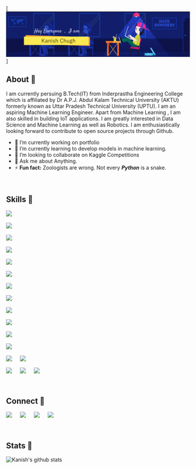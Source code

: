 [![kanishchugh](https://raw.githubusercontent.com/kanishchugh/kanishchugh/main/header.png "kanishchugh")]

## About 👋

I am currently persuing B.Tech(IT) from Inderprastha Engineering College which is affiliated by Dr A.P.J. Abdul Kalam Technical University (AKTU) formerly known as Uttar Pradesh Technical University (UPTU). I am an aspiring Machine Learning Engineer. Apart from Machine Learning , I am also skilled in building IoT applications. I am greatly interested in Data Science and Machine Learning as well as Robotics. I am enthusiastically looking forward to contribute to open source projects through Github.


- 🔭 I’m currently working on portfolio
- 🌱 I’m currently learning to develop models in machine learning.
- 👯 I’m looking to collaborate on Kaggle Competitions
- 💬 Ask me about Anything.
- ⚡ **Fun fact:** Zoologists are wrong. Not every ***Python*** is a snake.

<br>

## Skills 🚀 
[![](https://img.shields.io/badge/Tensorflow-fc820f?style=for-the-badge&logo=tensorflow&logoColor=white)](#) &emsp;

[![](https://img.shields.io/badge/ScikitLearn-389cc7?style=for-the-badge&logo=scikit-learn&logoColor=white)](#) &emsp;

[![](https://img.shields.io/badge/Keras-fc2814?style=for-the-badge&logo=keras&logoColor=white)](#) &emsp;

[![](https://img.shields.io/badge/Pandas-3e5e78?style=for-the-badge&logo=pandas&logoColor=white)](#) &emsp;

[![](https://img.shields.io/badge/numpy-695170?style=for-the-badge&logo=numpy&logoColor=white)](#) &emsp;

[![](https://img.shields.io/badge/OpenCV-a5eb60?style=for-the-badge&logo=opencv_python&logoColor=white)](#) &emsp;

[![](https://img.shields.io/badge/Python-3776AB?style=for-the-badge&logo=python&logoColor=white)](#) &emsp;

[![](https://img.shields.io/badge/HTML5-E34F26?style=for-the-badge&logo=html5&logoColor=white)](#) &emsp;

[![](https://img.shields.io/badge/CSS3-1572B6?style=for-the-badge&logo=css3&logoColor=white)](#) &emsp;

[![](https://img.shields.io/badge/C-00599C?style=for-the-badge&logo=c&logoColor=white)](#) &emsp;

[![](https://img.shields.io/badge/C++-00599C?style=for-the-badge&logo=c&logoColor=white)](#) &emsp;

[![](https://img.shields.io/badge/Django-092E20?style=for-the-badge&logo=django&logoColor=white)](#) &emsp;

[![](https://img.shields.io/badge/MySQL-00000F?style=for-the-badge&logo=mysql&logoColor=white)](#) &emsp;
[![](https://img.shields.io/badge/Bootstrap-732796?style=for-the-badge&logo=bootstrap&logoColor=white)](#) &emsp;

[![](https://img.shields.io/badge/Firebase-ffc117?style=for-the-badge&logo=firebase&logoColor=white)](#) &emsp;
[![](https://img.shields.io/badge/Git-f02913?style=for-the-badge&logo=git&logoColor=white)](#) &emsp;
[![](https://img.shields.io/badge/Linux-00000F?style=for-the-badge&logo=linux&logoColor=white)](#) &emsp;

<br>

## Connect 🤝

[![](https://img.shields.io/badge/Kaggle-00599C?style=for-the-badge&logo=kaggle&logoColor=white)](https://www.kaggle.com/kanishchugh) &emsp;
[![](https://img.shields.io/badge/LinkedIn-0077B5?style=for-the-badge&logo=linkedin&logoColor=white)](https://www.linkedin.com/in/kanishchugh/) &emsp;
[![](https://img.shields.io/badge/Gmail-D14836?style=for-the-badge&logo=gmail&logoColor=white)](mailto:kanishchugh2001@gmail.com) &emsp;
[![](https://img.shields.io/badge/Facebook-1877F2?style=for-the-badge&logo=facebook&logoColor=white)](https://www.facebook.com/kanishchugh) &emsp; 

<br>

## Stats 🧠

![Kanish's github stats](https://github-readme-stats.vercel.app/api?username=kanishchugh&count_private=true&show_icons=true&hide=contribs,prs&cache_seconds=1000&bg_color=0,#f6736,#6533f)

<br>
